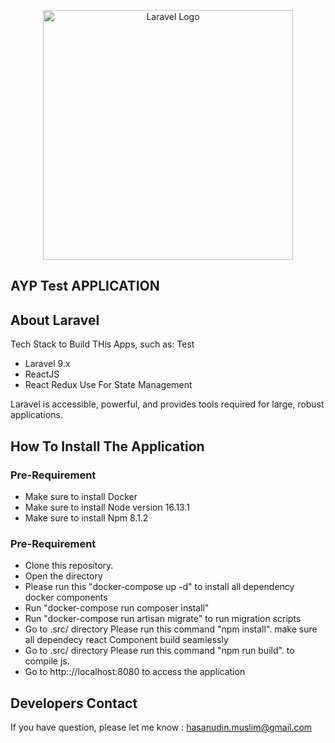 <p align="center"><a href="https://laravel.com" target="_blank"><img src="https://raw.githubusercontent.com/laravel/art/master/logo-lockup/5%20SVG/2%20CMYK/1%20Full%20Color/laravel-logolockup-cmyk-red.svg" width="400" alt="Laravel Logo"></a></p>

## AYP Test APPLICATION

## About Laravel

Tech Stack to Build THis Apps, such as:
Test
- Laravel 9.x
- ReactJS
- React Redux Use For State Management

Laravel is accessible, powerful, and provides tools required for large, robust applications.

## How To Install The Application 

### Pre-Requirement
- Make sure to install Docker
- Make sure to install Node version 16.13.1
- Make sure to install Npm 8.1.2


### Pre-Requirement
- Clone this repository.
- Open the directory
- Please run this "docker-compose up -d" to install all dependency docker components
- Run "docker-compose run composer install"
- Run "docker-compose run artisan migrate" to run migration scripts 
- Go to .src/ directory Please run this command "npm install". make sure all dependecy react Component build seamlessly
- Go to .src/ directory Please run this command "npm run build". to compile js.
- Go to http:://localhost:8080 to access the application

## Developers Contact
If you have question, please let me know : hasanudin.muslim@gmail.com


